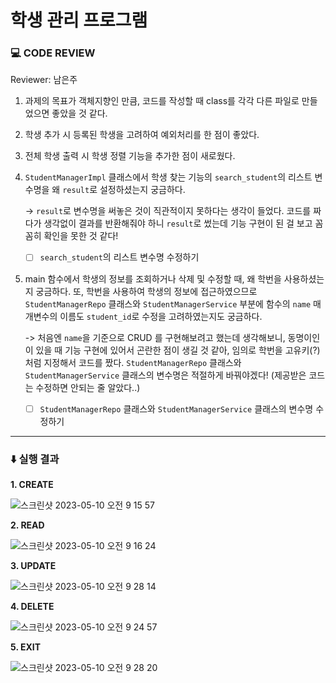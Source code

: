 # 학생 관리 프로그램

### 💻 CODE REVIEW

Reviewer: 남은주

1. 과제의 목표가 객체지향인 만큼, 코드를 작성할 때 class를 각각 다른 파일로 만들었으면 좋았을 것 같다.
2. 학생 추가 시 등록된 학생을 고려하여 예외처리를 한 점이 좋았다.
3. 전체 학생 출력 시 학생 정렬 기능을 추가한 점이 새로웠다.
4. `StudentManagerImpl` 클래스에서 학생 찾는 기능의 `search_student`의 리스트 변수명을 왜 `result`로 설정하셨는지 궁금하다.

    -> `result`로 변수명을 써놓은 것이 직관적이지 못하다는 생각이 들었다. 코드를 짜다가 생각없이 결과를 반환해줘야 하니 `result`로 썼는데 기능 구현이 된 걸 보고 꼼꼼히 확인을 못한 것 같다!
    - [ ] `search_student`의 리스트 변수명 수정하기
  
  
5. main 함수에서 학생의 정보를 조회하거나 삭제 및 수정할 때, 왜 학번을 사용하셨는지 궁금하다. 또, 학번을 사용하여 학생의 정보에 접근하였으므로 `StudentManagerRepo` 클래스와  `StudentManagerService` 부분에 함수의 `name` 매개변수의 이름도 `student_id`로 수정을 고려하였는지도 궁금하다.

    -> 처음엔 `name`을 기준으로 CRUD 를 구현해보려고 했는데 생각해보니, 동명이인이 있을 때 기능 구현에 있어서 곤란한 점이 생길 것 같아, 임의로 학번을 고유키(?) 처럼 지정해서 코드를 짰다. `StudentManagerRepo` 클래스와 `StudentManagerService` 클래스의 변수명은 적절하게 바꿔야겠다! (제공받은 코드는 수정하면 안되는 줄 알았다..) 
    - [ ] `StudentManagerRepo` 클래스와 `StudentManagerService` 클래스의 변수명 수정하기

---
### ⬇️ 실행 결과

**1. CREATE**

![스크린샷 2023-05-10 오전 9 15 57](https://github.com/daxx0ne/LIKELION_YU_11th/assets/117694148/9b58651d-a707-4a71-bdcf-7f1ffbf5a6fb)
<br>

**2. READ**

![스크린샷 2023-05-10 오전 9 16 24](https://github.com/daxx0ne/LIKELION_YU_11th/assets/117694148/366503f2-843f-4ce0-9a99-46fc7604e36a)
<br>

**3. UPDATE**

![스크린샷 2023-05-10 오전 9 28 14](https://github.com/daxx0ne/LIKELION_YU_11th/assets/117694148/f18d86c6-4ebe-494c-9621-c10a6cebc37c)
<br>

**4. DELETE**

![스크린샷 2023-05-10 오전 9 24 57](https://github.com/daxx0ne/LIKELION_YU_11th/assets/117694148/c7903e3e-d3a8-4e16-9d8d-83ecc631536b)
<br>

**5. EXIT**

![스크린샷 2023-05-10 오전 9 28 20](https://github.com/daxx0ne/LIKELION_YU_11th/assets/117694148/c9dd88d2-92cd-42fb-b43a-4478c20a6d17)
